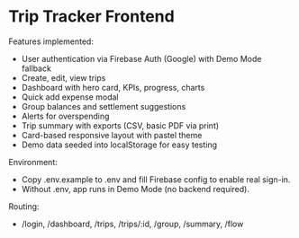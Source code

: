 # Trip Tracker Frontend

Features implemented:
- User authentication via Firebase Auth (Google) with Demo Mode fallback
- Create, edit, view trips
- Dashboard with hero card, KPIs, progress, charts
- Quick add expense modal
- Group balances and settlement suggestions
- Alerts for overspending
- Trip summary with exports (CSV, basic PDF via print)
- Card-based responsive layout with pastel theme
- Demo data seeded into localStorage for easy testing

Environment:
- Copy .env.example to .env and fill Firebase config to enable real sign-in.
- Without .env, app runs in Demo Mode (no backend required).

Routing:
- /login, /dashboard, /trips, /trips/:id, /group, /summary, /flow
